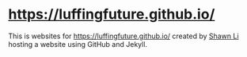 https://luffingfuture.github.io/
=====================
This is websites for https://luffingfuture.github.io/ created by [Shawn Li](https://lux563624348.github.io/) hosting a website using GitHub and Jekyll. 
